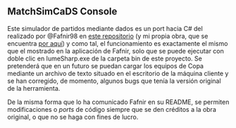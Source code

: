 ﻿## MatchSimCaDS Console

Este simulador de partidos mediante dados es un port hacia C# del realizado por @Fafnir98 en [este repositorio](https://github.com/Fafnir98/iume) (y mi propia obra, que se encuentra [por aquí](https://github.com/Frank94co/IumeSharp)) y como tal, el funcionamiento es exactamente el mismo que el mostrado en la aplicación de Fafnir, solo que se puede ejecutar con doble clic en IumeSharp.exe de la carpeta bin de este proyecto. Se pretenderá que en un futuro se puedan cargar los equipos de Copa mediante un archivo de texto situado en el escritorio de la máquina cliente y se han corregido, de momento, algunos bugs que tenía la versión original de la herramienta. 

De la misma forma que lo ha comunicado Fafnir en su README, se permiten modificaciones o *ports* de código siempre que se den créditos a la obra original, o que no se haga con fines de lucro.